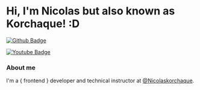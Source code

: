 # Hi, I'm Nicolas but also known as Korchaque! :D

[![Github Badge](https://img.shields.io/badge/-Github-000?style=flat-square&logo=Github&logoColor=white&link=https://github.com/nicolaskorchaque)](https://github.com/nicolaskorchaque)

[![Youtube Badge](https://img.shields.io/badge/-YouTube-ff0000?style=flat-square&labelColor=ff0000&logo=youtube&logoColor=white&link=https://www.youtube.com/user/Korchaque)](https://www.youtube.com/user/Korchaque)

### About me
I'm a { frontend } developer and technical instructor at [@Nicolaskorchaque](https://www.instagram.com/nicolaskorchaque).
